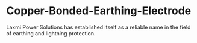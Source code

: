 # Copper-Bonded-Earthing-Electrode
Laxmi Power Solutions has established itself as a reliable name in the field of earthing and lightning protection.
